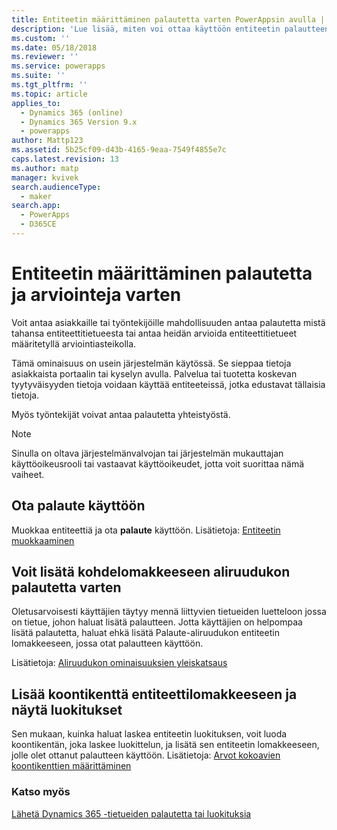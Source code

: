 ```yaml
---
title: Entiteetin määrittäminen palautetta varten PowerAppsin avulla | MicrosoftDocs
description: 'Lue lisää, miten voi ottaa käyttöön entiteetin palautteen'
ms.custom: ''
ms.date: 05/18/2018
ms.reviewer: ''
ms.service: powerapps
ms.suite: ''
ms.tgt_pltfrm: ''
ms.topic: article
applies_to:
  - Dynamics 365 (online)
  - Dynamics 365 Version 9.x
  - powerapps
author: Mattp123
ms.assetid: 5b25cf09-d43b-4165-9eaa-7549f4855e7c
caps.latest.revision: 13
ms.author: matp
manager: kvivek
search.audienceType:
  - maker
search.app:
  - PowerApps
  - D365CE
---
```

# <a name="configure-an-entity-for-feedbackratings"></a>Entiteetin määrittäminen palautetta ja arviointeja varten

Voit antaa asiakkaille tai työntekijöille mahdollisuuden antaa palautetta mistä tahansa entiteettitietueesta tai antaa heidän arvioida entiteettitietueet määritetyllä arviointiasteikolla.  

Tämä ominaisuus on usein järjestelmän käytössä. Se sieppaa tietoja asiakkaista portaalin tai kyselyn avulla. Palvelua tai tuotetta koskevan tyytyväisyyden tietoja voidaan käyttää entiteeteissä, jotka edustavat tällaisia tietoja.

Myös työntekijät voivat antaa palautetta yhteistyöstä.

> [!NOTE]
> Sinulla on oltava järjestelmänvalvojan tai järjestelmän mukauttajan käyttöoikeusrooli tai vastaavat käyttöoikeudet, jotta voit suorittaa nämä vaiheet.
  
## <a name="enable-feedback"></a>Ota palaute käyttöön  
  
Muokkaa entiteettiä ja ota **palaute** käyttöön. Lisätietoja: [Entiteetin muokkaaminen](edit-entities.md)
  
## <a name="add-a-subgrid-for-feedback-on-the-entity-form"></a>Voit lisätä kohdelomakkeeseen aliruudukon palautetta varten  

Oletusarvoisesti käyttäjien täytyy mennä liittyvien tietueiden luetteloon jossa on tietue, johon haluat lisätä palautteen. Jotta käyttäjien on helpompaa lisätä palautetta, haluat ehkä lisätä Palaute-aliruudukon entiteetin lomakkeeseen, jossa otat palautteen käyttöön.  

<!-- This is the closest I could find to a topic about adding an subgrid to a form. -->
Lisätietoja: [Aliruudukon ominaisuuksien yleiskatsaus](../model-driven-apps/sub-grid-properties-legacy.md)

## <a name="add-a-rollup-field--to-the-entity-form-to-show-the-ratings"></a>Lisää koontikenttä entiteettilomakkeeseen ja näytä luokitukset  

Sen mukaan, kuinka haluat laskea entiteetin luokituksen, voit luoda koontikentän, joka laskee luokittelun, ja lisätä sen entiteetin lomakkeeseen, jolle olet ottanut palautteen käyttöön. Lisätietoja: [Arvot kokoavien koontikenttien määrittäminen](define-rollup-fields.md)
  
### <a name="see-also"></a>Katso myös  
 [Lähetä Dynamics 365 -tietueiden palautetta tai luokituksia](/dynamics365/customer-engagement/basics/submit-feedback-ratings)
